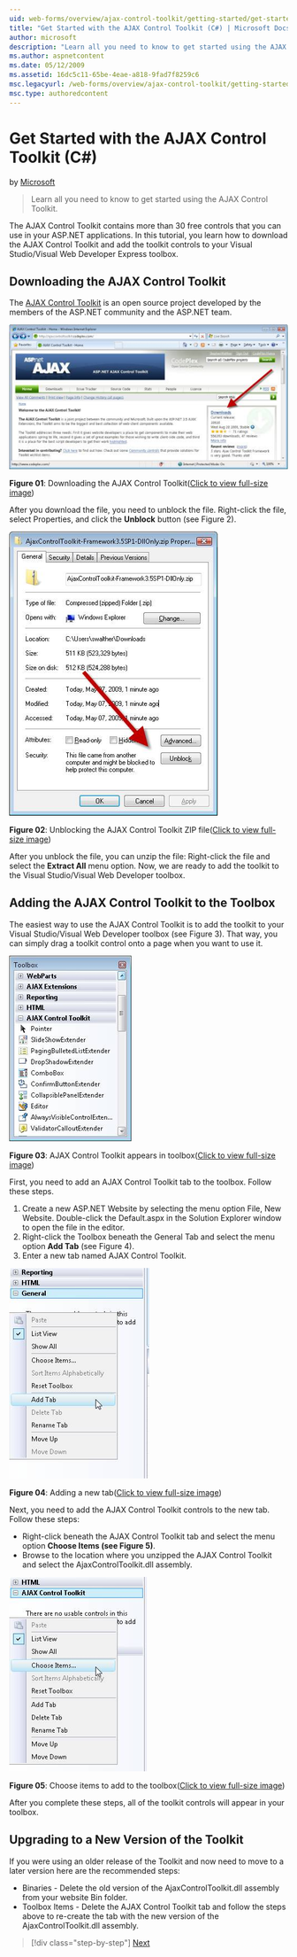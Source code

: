 ```yaml
---
uid: web-forms/overview/ajax-control-toolkit/getting-started/get-started-with-the-ajax-control-toolkit-cs
title: "Get Started with the AJAX Control Toolkit (C#) | Microsoft Docs"
author: microsoft
description: "Learn all you need to know to get started using the AJAX Control Toolkit."
ms.author: aspnetcontent
ms.date: 05/12/2009
ms.assetid: 16dc5c11-65be-4eae-a818-9fad7f8259c6
msc.legacyurl: /web-forms/overview/ajax-control-toolkit/getting-started/get-started-with-the-ajax-control-toolkit-cs
msc.type: authoredcontent
---
```

Get Started with the AJAX Control Toolkit (C#)
====================
by [Microsoft](https://github.com/microsoft)

> Learn all you need to know to get started using the AJAX Control Toolkit.


The AJAX Control Toolkit contains more than 30 free controls that you can use in your ASP.NET applications. In this tutorial, you learn how to download the AJAX Control Toolkit and add the toolkit controls to your Visual Studio/Visual Web Developer Express toolbox.

## Downloading the AJAX Control Toolkit

The [AJAX Control Toolkit](http://devexpress.com/act) is an open source project developed by the members of the ASP.NET community and the ASP.NET team. 


[![Downloading the AJAX Control Toolkit](get-started-with-the-ajax-control-toolkit-cs/_static/image1.jpg)](get-started-with-the-ajax-control-toolkit-cs/_static/image1.png)

**Figure 01**: Downloading the AJAX Control Toolkit([Click to view full-size image](get-started-with-the-ajax-control-toolkit-cs/_static/image2.png))


After you download the file, you need to unblock the file. Right-click the file, select Properties, and click the **Unblock** button (see Figure 2).


[![Unblocking the AJAX Control Toolkit ZIP file](get-started-with-the-ajax-control-toolkit-cs/_static/image2.jpg)](get-started-with-the-ajax-control-toolkit-cs/_static/image3.png)

**Figure 02**: Unblocking the AJAX Control Toolkit ZIP file([Click to view full-size image](get-started-with-the-ajax-control-toolkit-cs/_static/image4.png))


After you unblock the file, you can unzip the file: Right-click the file and select the **Extract All** menu option. Now, we are ready to add the toolkit to the Visual Studio/Visual Web Developer toolbox.

## Adding the AJAX Control Toolkit to the Toolbox

The easiest way to use the AJAX Control Toolkit is to add the toolkit to your Visual Studio/Visual Web Developer toolbox (see Figure 3). That way, you can simply drag a toolkit control onto a page when you want to use it.


[![AJAX Control Toolkit appears in toolbox](get-started-with-the-ajax-control-toolkit-cs/_static/image3.jpg)](get-started-with-the-ajax-control-toolkit-cs/_static/image5.png)

**Figure 03**: AJAX Control Toolkit appears in toolbox([Click to view full-size image](get-started-with-the-ajax-control-toolkit-cs/_static/image6.png))


First, you need to add an AJAX Control Toolkit tab to the toolbox. Follow these steps.

1. Create a new ASP.NET Website by selecting the menu option File, New Website. Double-click the Default.aspx in the Solution Explorer window to open the file in the editor.
2. Right-click the Toolbox beneath the General Tab and select the menu option **Add Tab** (see Figure 4).
3. Enter a new tab named AJAX Control Toolkit.


[![Adding a new tab](get-started-with-the-ajax-control-toolkit-cs/_static/image4.jpg)](get-started-with-the-ajax-control-toolkit-cs/_static/image7.png)

**Figure 04**: Adding a new tab([Click to view full-size image](get-started-with-the-ajax-control-toolkit-cs/_static/image8.png))


Next, you need to add the AJAX Control Toolkit controls to the new tab. Follow these steps:

- Right-click beneath the AJAX Control Toolkit tab and select the menu option **Choose Items (see Figure 5)**.
- Browse to the location where you unzipped the AJAX Control Toolkit and select the AjaxControlToolkit.dll assembly.


[![Choose items to add to the toolbox](get-started-with-the-ajax-control-toolkit-cs/_static/image5.jpg)](get-started-with-the-ajax-control-toolkit-cs/_static/image9.png)

**Figure 05**: Choose items to add to the toolbox([Click to view full-size image](get-started-with-the-ajax-control-toolkit-cs/_static/image10.png))


After you complete these steps, all of the toolkit controls will appear in your toolbox.

## Upgrading to a New Version of the Toolkit

If you were using an older release of the Toolkit and now need to move to a later version here are the recommended steps:

- Binaries - Delete the old version of the AjaxControlToolkit.dll assembly from your website Bin folder.
- Toolbox Items - Delete the AJAX Control Toolkit tab and follow the steps above to re-create the tab with the new version of the AjaxControlToolkit.dll assembly.

> [!div class="step-by-step"]
> [Next](using-ajax-control-toolkit-controls-and-control-extenders-cs.md)
